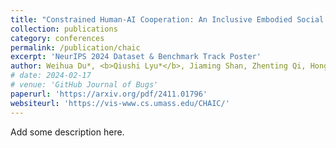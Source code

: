 ```yaml
---
title: "Constrained Human-AI Cooperation: An Inclusive Embodied Social Intelligence Challenge"
collection: publications
category: conferences
permalink: /publication/chaic
excerpt: 'NeurIPS 2024 Dataset & Benchmark Track Poster'
author: Weihua Du*, <b>Qiushi Lyu*</b>, Jiaming Shan, Zhenting Qi, Hongxin Zhang, Sunli Chen, Andi Peng, Tianmin Shu, Kwonjoon Lee, Behzad Dariush, Chuang Gan
# date: 2024-02-17
# venue: 'GitHub Journal of Bugs'
paperurl: 'https://arxiv.org/pdf/2411.01796'
websiteurl: 'https://vis-www.cs.umass.edu/CHAIC/'
---
```


Add some description here.
